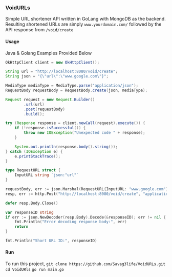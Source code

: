 ### VoidURLs 
Simple URL shortener API written in GoLang with MongoDB as the backend. Resulting shortened URLs are simply `www.yourdomain.com/` followed by the API response from `/void/create`

#### Usage
Java & Golang Examples Provided Below
```java
OkHttpClient client = new OkHttpClient();

String url = "http://localhost:8080/void/create";
String json = "{\"url\":\"www.google.com\"}";

MediaType mediaType = MediaType.parse("application/json");
RequestBody requestBody = RequestBody.create(json, mediaType);

Request request = new Request.Builder()
        .url(url)
        .post(requestBody)
        .build();

try (Response response = client.newCall(request).execute()) {
    if (!response.isSuccessful()) {
        throw new IOException("Unexpected code " + response);
    }

    System.out.println(response.body().string());
} catch (IOException e) {
    e.printStackTrace();
}
```
```go
type RequestURL struct {
    InputURL string `json:"url"`
}

requestBody, err := json.Marshal(RequestURL{InputURL: "www.google.com"})
resp, err := http.Post("http://localhost:8080/void/create", "applicationjson", bytes.NewBuffer(requestBody))

defer resp.Body.Close()

var responseID string
if err := json.NewDecoder(resp.Body).Decode(&responseID); err != nil {
    fmt.Println("Error decoding response body:", err)
    return
}

fmt.Println("Short URL ID:", responseID)
```
#### Run
To run this project, 
`git clone https://github.com/Savag3life/VoidURLs.git`
`cd VoidURls`
`go run main.go`